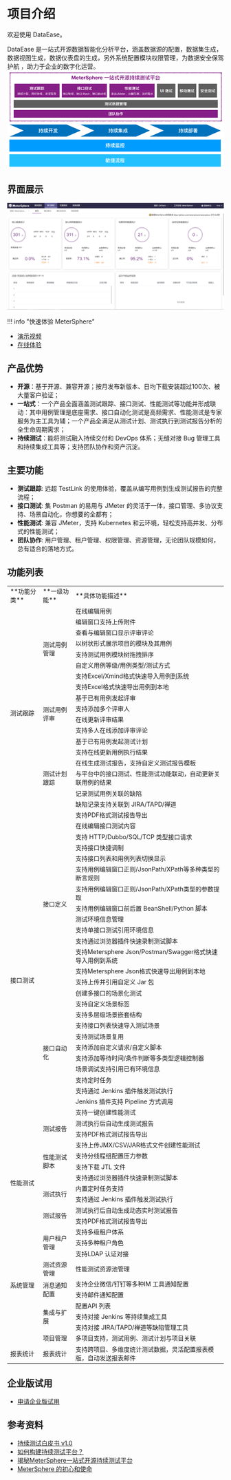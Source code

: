 # 项目介绍

欢迎使用 DataEase。

DataEase 是一站式开源数据智能化分析平台，涵盖数据源的配置，数据集生成，数据视图生成，数据仪表盘的生成，另外系统配置模块权限管理，为数据安全保驾护航
，助力于企业的数字化运营。
![!产品定位](./img/产品定位.png)

## 界面展示

![!界面展示](./img/ui.png)

!!! info "快速体验 MeterSphere"
-    [演示视频](https://www.bilibili.com/video/BV1yp4y1p72C/)
-    [在线体验](https://jinshuju.net/f/WuI6IO)

## 产品优势

-   **开源**：基于开源、兼容开源；按月发布新版本、日均下载安装超过100次、被大量客户验证；
-   **一站式**：一个产品全面涵盖测试跟踪、接口测试、性能测试等功能并形成联动：其中用例管理是底座需求、接口自动化测试是高频需求、性能测试是专家服务为主工具为辅；一个产品全满足从测试计划、测试执行到测试报告分析的全生命周期需求；
-   **持续测试**：能将测试融入持续交付和 DevOps 体系；无缝对接 Bug 管理工具和持续集成工具等；支持团队协作和资产沉淀。

## 主要功能

<!-- 添加截图 -->
-   **测试跟踪**: 远超 TestLink 的使用体验，覆盖从编写用例到生成测试报告的完整流程；
-   **接口测试**: 集 Postman 的易用与 JMeter 的灵活于一体，接口管理、多协议支持、场景自动化，你想要的全都有；
-   **性能测试**: 兼容 JMeter，支持 Kubernetes 和云环境，轻松支持高并发、分布式的性能测试；
-   **团队协作**: 用户管理、租户管理、权限管理、资源管理，无论团队规模如何，总有适合的落地方式。

## 功能列表

  <table> 
   <tr>
    <td>**功能分类**</td>
    <td>**一级功能**</td>
    <td>**具体功能描述**</td>
   </tr>
   <tr>
    <td rowspan="19">测试跟踪</td>
    <td rowspan="8">测试用例管理</td>
    <td>在线编辑用例</td>
   </tr>
   <tr>
    <td>编辑窗口支持上传附件</td>
   </tr>
   <tr>
    <td>查看与编辑窗口显示评审评论</td>
   </tr>
   <tr>
    <td>以树状形式展示项目的模块及其用例</td>
   </tr>
   <tr>
    <td>支持测试用例模块树拖拽排序</td>
   </tr>
   <tr>
    <td>自定义用例等级/用例类型/测试方式</td>
   </tr>
   <tr>
    <td>支持Excel/Xmind格式快速导入用例到系统</td>
   </tr>
   <tr>
    <td>支持Excel格式快速导出用例到本地</td>
   </tr>
   <tr>
    <td rowspan="4">测试用例评审</td>
    <td>基于已有用例发起评审</td>
   </tr>
   <tr>
    <td>支持添加多个评审人</td>
   </tr>
   <tr>
    <td>在线更新评审结果</td>
   </tr>
   <tr>
    <td>支持多人在线添加评审评论</td>
   </tr>
   <tr>
    <td rowspan="7">测试计划跟踪</td>
    <td>基于已有用例发起测试计划</td>
   </tr>
   <tr>
    <td>支持在线更新用例执行结果</td>
   </tr>
   <tr>
    <td>在线生成测试报告，支持自定义测试报告模板</td>
   </tr>
   <tr>
    <td>与平台中的接口测试、性能测试功能联动，自动更新关联用例的结果</td>
   </tr>
   <tr>
    <td>记录测试用例关联的缺陷</td>
   </tr>
   <tr>
    <td>缺陷记录支持关联到 JIRA/TAPD/禅道</td>
   </tr>
   <tr>
    <td>支持PDF格式测试报告导出</td>
   </tr>
   <tr>
    <td rowspan="27">接口测试</td>
    <td rowspan="13">接口定义</td>
    <td>在线编辑接口测试内容</td>
   </tr>
   <tr>
    <td>支持 HTTP/Dubbo/SQL/TCP 类型接口请求</td>
   </tr>
   <tr>
    <td>支持接口快捷调制</td>
   </tr>
   <tr>
    <td>支持接口列表和用例列表切换显示</td>
   </tr>
   <tr>
    <td>支持用例编辑窗口正则/JsonPath/XPath等多种类型的断言规则</td>
   </tr>
   <tr>
    <td>支持用例编辑窗口正则/JsonPath/XPath类型的参数提取</td>
   </tr>
   <tr>
    <td>支持用例编辑窗口前后置 BeanShell/Python 脚本</td>
   </tr>
   <tr>
    <td>测试环境信息管理</td>
   </tr>
   <tr>
    <td>支持单接口测试引用环境信息</td>
   </tr>
   <tr>
    <td>支持通过浏览器插件快速录制测试脚本</td>
   </tr>
   <tr>
    <td>支持Metersphere Json/Postman/Swagger格式快速导入用例到系统</td>
   </tr>
   <tr>
    <td>支持Metersphere Json格式快速导出用例到本地</td>
   </tr>
   <tr>
    <td>支持上传并引用自定义 Jar 包</td>
   </tr>
   <tr>
    <td rowspan="12">接口自动化</td>
    <td>创建多接口的场景化测试</td>
   </tr>
   <tr>
    <td>支持自定义场景标签</td>
   </tr>
   <tr>
    <td>支持多层级场景嵌套结构</td>
   </tr>
   <tr>
    <td>支持接口列表快速导入测试场景</td>
   </tr>
   <tr>
    <td>支持测试场景复用</td>
   </tr>
   <tr>
    <td>支持添加自定义请求/自定义脚本</td>
   </tr>
   <tr>
    <td>支持添加等待时间/条件判断等多类型逻辑控制器</td>
   </tr>
   <tr>
    <td>场景调试支持引用已有环境信息</td>
   </tr>
   <tr>
    <td>支持定时任务</td>
   </tr>
   <tr>
    <td>支持通过 Jenkins 插件触发测试执行</td>
   </tr>
   <tr>
    <td>Jenkins 插件支持 Pipeline 方式调用</td>
   </tr>
   <tr>
    <td>支持一键创建性能测试</td>
   </tr>
   <tr>
    <td rowspan="2">测试报告</td>
    <td>测试执行后自动生成测试报告</td>
   </tr>
   <tr>
    <td>支持PDF格式测试报告导出</td>
   </tr>
   <tr>
    <td rowspan="8">性能测试</td>
    <td rowspan="4">性能测试脚本</td>
    <td>支持上传JMX/CSV/JAR格式文件创建性能测试</td>
   </tr>
   <tr>
    <td>支持分线程组配置压力参数</td>
   </tr>
   <tr>
    <td>支持下载 JTL 文件</td>
   </tr>
   <tr>
    <td>支持通过浏览器插件快速录制测试脚本</td>
   </tr>
   <tr>
    <td rowspan="2">测试执行</td>
    <td>内置定时任务支持</td>
   </tr>
   <tr>
    <td>支持通过 Jenkins 插件触发测试执行</td>
   </tr>
   <tr>
    <td rowspan="2">测试报告</td>
    <td>测试执行后自动生成动态实时测试报告</td>
   </tr>
   <tr>
    <td>支持PDF格式测试报告导出</td>
   </tr>
   <tr>
    <td rowspan="10">系统管理</td>
    <td rowspan="3">用户租户管理</td>
    <td>支持多级租户体系</td>
   </tr>
   <tr>
    <td>支持多种租户角色</td>
   </tr>
   <tr>
    <td>支持LDAP 认证对接</td>
   </tr>
   <tr>
    <td>测试资源管理</td>
    <td>性能测试资源池管理</td>
   </tr>
   <tr>
    <td rowspan="2">消息通知配置</td>
    <td>支持企业微信/钉钉等多种IM 工具通知配置</td>
   </tr>
   <tr>
    <td>支持邮件通知配置</td>
   </tr>
   <tr>
    <td rowspan="3">集成与扩展</td>
    <td>配置API 列表</td>
   </tr>
   <tr>
    <td>支持对接 Jenkins 等持续集成工具</td>
   </tr>
   <tr>
    <td>支持对接 JIRA/TAPD/禅道等缺陷管理工具</td>
   </tr>
   <tr>
    <td>项目管理</td>
    <td>多项目支持，测试用例、测试计划与项目关联</td>
   </tr>
   <tr>
    <td>报表统计</td>
    <td>报表统计</td>
    <td>支持跨项目、多维度统计测试数据，灵活配置报表模版，自动发送报表邮件</td>
   </tr>
  </table>

## 企业版试用

- [申请企业版试用](https://jinshuju.net/f/CzzAOe)

## 参考资料

- [持续测试白皮书 v1.0](https://jinshuju.net/f/KqFUhq)
- [如何构建持续测试平台？](https://metersphere.io/download/how_to_build_a_continous_platform-202101.pdf)
- [揭秘MeterSphere一站式开源持续测试平台](https://live.vhall.com/725359622)
- [MeterSphere 的初心和使命](https://mp.weixin.qq.com/s/DpCt3BNgBTlV3sJ5qtPmZw)
